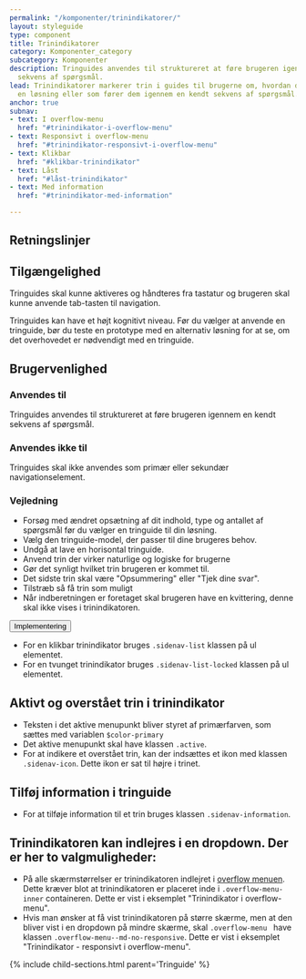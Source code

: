 ```yaml
---
permalink: "/komponenter/trinindikatorer/"
layout: styleguide
type: component
title: Trinindikatorer
category: Komponenter_category
subcategory: Komponenter
description: Tringuides anvendes til struktureret at føre brugeren igennem en kendt
  sekvens af spørgsmål.
lead: Trinindikatorer markerer trin i guides til brugerne om, hvordan de fx skal tilgå
  en løsning eller som fører dem igennem en kendt sekvens af spørgsmål.
anchor: true
subnav:
- text: I overflow-menu
  href: "#trinindikator-i-overflow-menu"
- text: Responsivt i overflow-menu
  href: "#trinindikator-responsivt-i-overflow-menu"
- text: Klikbar
  href: "#klikbar-trinindikator"
- text: Låst
  href: "#låst-trinindikator"
- text: Med information
  href: "#trinindikator-med-information"

---
```

<h2 class="h3">Retningslinjer</h2>
<section>
<h2 class="h4">Tilgængelighed</h2>
<p>Tringuides skal kunne aktiveres og håndteres fra tastatur og brugeren skal kunne anvende tab-tasten til navigation.</p>
<p>Tringuides kan have et højt kognitivt niveau. Før du vælger at anvende en tringuide, bør du teste en prototype med en alternativ løsning for at se, om det overhovedet er nødvendigt med en tringuide. </p>  
</section>
<section>
<h2 class="h4">Brugervenlighed</h2>
<h3 class="h5">Anvendes til</h3>
<p>Tringuides anvendes til struktureret at føre brugeren igennem en kendt sekvens af spørgsmål.</p>
<h3 class="h5">Anvendes ikke til</h3>
<p>Tringuides skal ikke anvendes som primær eller sekundær navigationselement.</p>
<h3 class="h5">Vejledning</h3>  
<ul> <li>Forsøg med ændret opsætning af dit indhold, type og antallet af spørgsmål før du vælger en tringuide til din løsning.</li> <li>Vælg den tringuide-model, der passer til dine brugeres behov.</li> <li>Undgå at lave en horisontal tringuide.</li> <li>Anvend trin der virker naturlige og logiske for brugerne</li> <li>Gør det synligt hvilket trin brugeren er kommet til.</li> <li>Det sidste trin skal være "Opsummering" eller "Tjek dine svar".</li> <li>Tilstræb så få trin som muligt</li> <li>Når indberetningen er foretaget skal brugeren have en kvittering, denne skal ikke vises i trinindikatoren.</li> </ul> </section>

<div class="accordion accordion-bordered mt-7">
<button class="button-unstyled accordion-button" aria-expanded="false" aria-controls="trin-code-documentation">
Implementering
</button>
<div id="trin-code-documentation" class="accordion-content">
<section>
<ul class="content-list">
<li>For en klikbar trinindikator bruges <code>.sidenav-list</code> klassen på ul elementet.</li>
<li>For en tvunget trinindikator bruges <code>.sidenav-list-locked</code> klassen på ul elementet.</li>
</ul>
<h2 class="h5">Aktivt og overstået trin i trinindikator</h2>
<ul class="content-list">
<li>Teksten i det aktive menupunkt bliver styret af primærfarven, som sættes med variablen <code>$color-primary</code></li>
<li>Det aktive menupunkt skal have klassen <code>.active</code>.</li>
<li>For at indikere et overstået trin, kan der indsættes et ikon med klassen <code>.sidenav-icon</code>. Dette ikon er sat til højre i trinet.</li>
</ul>
<h2 class="h5">Tilføj information i tringuide</h2>
<ul class="content-list">
<li>For at tilføje information til et trin bruges klassen <code>.sidenav-information</code>.</li>
</ul>
<h2 class="h5">Trinindikatoren kan indlejres i en dropdown. Der er her to valgmuligheder:</h2>
<ul>
<li>På alle skærmstørrelser er trinindikatoren indlejret i <a href="/komponenter/overflowmenu/">overflow menuen</a>. Dette kræver blot at trinindikatoren er placeret inde i <code>.overflow-menu-inner</code> containeren. Dette er vist i eksemplet "Trinindikator i overflow-menu".</li>
<li>Hvis man ønsker at få vist trinindikatoren på større skærme, men at den bliver vist i en dropdown på mindre skærme, skal <code>.overflow-menu </code> have klassen <code>.overflow-menu--md-no-responsive</code>. Dette er vist i eksemplet "Trinindikator - responsivt i overflow-menu".</li>
</ul>
</section>
</div>
</div>

{% include child-sections.html parent='Tringuide' %}